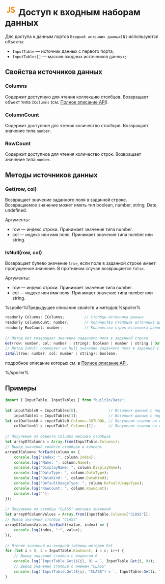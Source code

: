 # ![](../../../media/app/icons/component-18/component-default-55.svg) Доступ к входным наборам данных

Для доступа к данным портов `Входной источник данных[N]` используются объекты:

- `InputTable` — источник данных с первого порта;
- `InputTables[]` — массив входных источников данных;

## Свойства источников данных

### Columns

Содержит доступную для чтения коллекцию столбцов. Возвращает объект типа `IColumns` (см. [Полное описание API](./api-description.md)).

### ColumnCount

Содержит доступное для чтения количество столбцов.  Возвращает значение типа `number`.

### RowCount

Содержит доступное для чтения количество строк. Возвращает значение типа `number`.

## Методы источников данных

### Get(row, col)

Возвращает значение заданного поля в заданной строке. Возвращаемое значение может иметь тип boolean, number, string, Date, undefined.

Аргументы:

- row — индекс строки. Принимает значение типа number.
- col — индекс или имя поля. Принимает значение типа number или string.

### IsNull(row, col)

Возвращает булево значение `true`, если поле в заданной строке имеет пропущенное значение. В противном случае возвращается `false`.

Аргументы:

- row — индекс строки. Принимает значение типа number.
- col — индекс или имя поля. Принимает значение типа number или string.

%spoiler%Предыдущее описание свойств и методов:%spoiler%

```javascript
readonly Columns: IColumns;         // Столбцы источника данных
readonly ColumnCount: number;       // Количество столбцов источника данных
readonly RowCount: number;          // Количество строк источника данных
    
// Метод Get возвращает значение заданного поля в заданной строке
Get(row: number, col: number | string): boolean | number | string | Date | undefined;
// Метод IsNull проверяет на Null значение заданного поля в заданной строке
IsNull(row: number, col: number | string): boolean;
```

подробное описание которых см. в [Полное описание API](./api-description.md).

%/spoiler%

## Примеры

```javascript
import { InputTable, InputTables } from "builtIn/Data";

let inputTable0 = InputTables[0],              // Источник данных с порта №1
    inputTable1 = InputTables[1];              // Источник данных с порта №2
let colOutlook0 = inputTable0.Columns.OUTLOOK, // Получение ссылки на столбец по имени
    colOutlook1 = inputTable1.Columns[1];      // Получение ссылки на столбец по индексу

// Получение из объекта Columns массива столбцов
let arrayOfColumns = Array.from(InputTable.Columns);
// Вывод значений свойств столбцов в консоль
arrayOfColumns.forEach(column => {
    console.log("Index: ", column.Index);
    console.log("Name: ", column.Name);
    console.log("DisplayName: ", column.DisplayName);
    console.log("DataType: ", column.DataType);
    console.log("DataKind: ", column.DataKind);
    console.log("DefaultUsageType: ", column.DefaultUsageType);
    console.log("RowCount: ", column.RowCount);
    console.log("");
});

// Получение из столбца "CLASS" массива значений
let arrayOfColumnValues = Array.from(InputTable.Columns["CLASS"]);
// Вывод значений столбца "CLASS"
arrayOfColumnValues.forEach((value, index) => {
    console.log(index, ":", value);
});

// Чтение значений из входной таблицы методом Get
for (let i = 0, с = InputTable.RowCount; i < с; i++) {
    // Вывод значений столбца с индексом 0
    console.log(`InputTable.Get(${i}, 0) = `, InputTable.Get(i, 0));
    // Вывод значений столбца с именем "CLASS"
    console.log(`InputTable.Get(${i}, "CLASS") = `, InputTable.Get(i, "CLASS"));
}

```